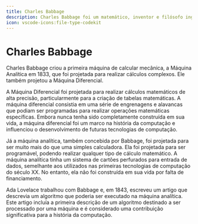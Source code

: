 ```yaml
---
title: Charles Babbage
description: Charles Babbage foi um matemático, inventor e filósofo inglês. Ele é considerado o pai da ciência da computação.
icon: vscode-icons:file-type-codekit
---
```


# Charles Babbage

Charles Babbage criou a primeira máquina de calcular mecânica, a Máquina Analítica em 1833, que foi projetada para realizar cálculos complexos. Ele também projetou a Máquina Diferencial.

A Máquina Diferencial foi projetada para realizar cálculos matemáticos de alta precisão, particularmente para a criação de tabelas matemáticas. A máquina diferencial consistia em uma série de engrenagens e alavancas que podiam ser programadas para realizar operações matemáticas específicas. Embora nunca tenha sido completamente construída em sua vida, a máquina diferencial foi um marco na história da computação e influenciou o desenvolvimento de futuras tecnologias de computação.

Já a máquina analítica, também concebida por Babbage, foi projetada para ser muito mais do que uma simples calculadora. Ela foi projetada para ser programável, podendo realizar qualquer tipo de cálculo matemático. A máquina analítica tinha um sistema de cartões perfurados para entrada de dados, semelhante aos utilizados nas primeiras tecnologias de computação do século XX. No entanto, ela não foi construída em sua vida por falta de financiamento.

Ada Lovelace trabalhou com Babbage e, em 1843, escreveu um artigo que descrevia um algoritmo que poderia ser executado na máquina analítica. Este artigo incluía a primeira descrição de um algoritmo destinado a ser processado por uma máquina e é considerado uma contribuição significativa para a história da computação.